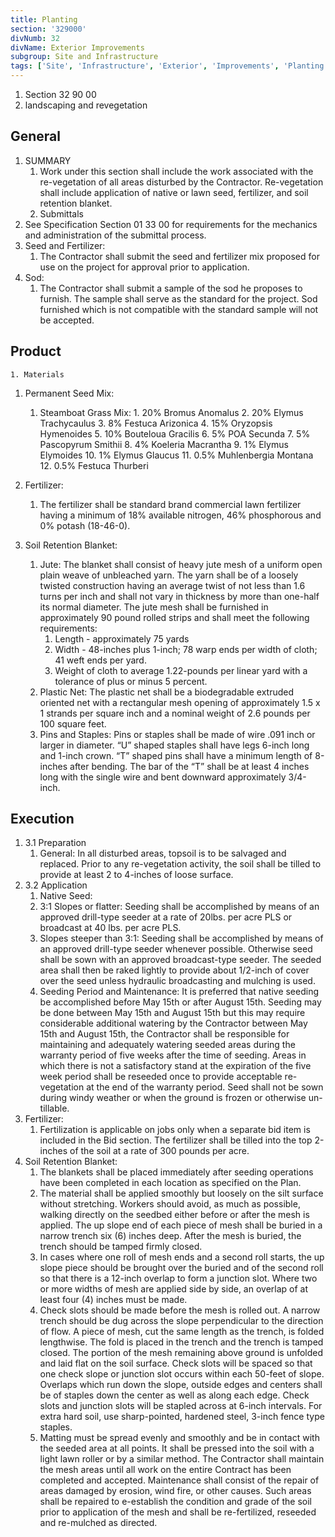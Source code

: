 ```yaml
---
title: Planting
section: '329000'
divNumb: 32
divName: Exterior Improvements
subgroup: Site and Infrastructure
tags: ['Site', 'Infrastructure', 'Exterior', 'Improvements', 'Planting']
---
```


   1. Section 32 90 00
   1. landscaping and revegetation

## General

1. SUMMARY
   1. Work under this section shall include the work associated with the re-vegetation of all areas disturbed by the Contractor. Re-vegetation shall include application of native or lawn seed, fertilizer, and soil retention blanket.
	1. Submittals
2. See Specification Section 01 33 00 for requirements for the mechanics and administration of the submittal process.
3. Seed and Fertilizer:
      1. The Contractor shall submit the seed and fertilizer mix proposed for use on the project for approval prior to application.
4. Sod:
      1. The Contractor shall submit a sample of the sod he proposes to furnish. The sample shall serve as the standard for the project. Sod furnished which is not compatible with the standard sample will not be accepted.
## Product 

	1. Materials
   1. Permanent Seed Mix:
      1. Steamboat Grass Mix:
	1. 20% Bromus Anomalus
	2. 20% Elymus Trachycaulus
	3. 8% Festuca Arizonica
	4. 15% Oryzopsis Hymenoides
	5. 10% Bouteloua Gracilis
	6. 5% POA Secunda 
	7. 5% Pascopyrum Smithii
	8. 4% Koeleria Macrantha
	9. 1% Elymus Elymoides
	10. 1% Elymus Glaucus
	11. 0.5% Muhlenbergia Montana
	12. 0.5% Festuca Thurberi

   1. Fertilizer:
      1. The fertilizer shall be standard brand commercial lawn fertilizer having a minimum of 18% available nitrogen, 46% phosphorous and 0% potash (18-46-0).
2. Soil Retention Blanket:
	1. Jute: The blanket shall consist of heavy jute mesh of a uniform open plain weave of unbleached yarn. The yarn shall be of a loosely twisted construction having an average twist of not less than 1.6 turns per inch and shall not vary in thickness by more than one-half its normal diameter. The jute mesh shall be furnished in approximately 90 pound rolled strips and shall meet the following requirements:
		1. Length - approximately 75 yards
		2. Width - 48-inches plus 1-inch; 78 warp ends per width of cloth; 41 weft ends per yard.
		3. Weight of cloth to average 1.22-pounds per linear yard with a tolerance of plus or minus 5 percent.
	2. Plastic Net: The plastic net shall be a biodegradable extruded oriented net with a rectangular mesh opening of approximately 1.5 x 1 strands per square inch and a nominal weight of 2.6 pounds per 100 square feet.
	3. Pins and Staples: Pins or staples shall be made of wire .091 inch or larger in diameter. “U” shaped staples shall have legs 6-inch long and 1-inch crown. “T” shaped pins shall have a minimum length of 8-inches after bending. The bar of the “T” shall be at least 4 inches long with the single wire and bent downward approximately 3/4-inch.


## Execution

1. 3.1 Preparation
	 1. General: In all disturbed areas, topsoil is to be salvaged and replaced. Prior to any re-vegetation activity, the soil shall be tilled to provide at least 2 to 4-inches of loose surface.
1. 3.2 Application
   1. Native Seed:
	1. 3:1 Slopes or flatter: Seeding shall be accomplished by means of an approved drill-type seeder at a rate of 20lbs. per acre PLS or broadcast at 40 lbs. per acre PLS.
	2. Slopes steeper than 3:1: Seeding shall be accomplished by means of an approved drill-type seeder whenever possible. Otherwise seed shall be sown with an approved broadcast-type seeder. The seeded area shall then be raked lightly to provide about 1/2-inch of cover over the seed unless hydraulic broadcasting and mulching is used.
	3. Seeding Period and Maintenance: It is preferred that native seeding be accomplished before May 15th or after August 15th. Seeding may be done between May 15th and August 15th but this may require considerable additional watering by the Contractor between May 15th and August 15th, the Contractor shall be responsible for maintaining and adequately watering seeded areas during the warranty period of five weeks after the time of seeding. Areas in which there is not a satisfactory stand at the expiration of the five week period shall be reseeded once to provide acceptable re-vegetation at the end of the warranty period. Seed shall not be sown during windy weather or when the ground is frozen or otherwise un-tillable.
2. Fertilizer:
      1. Fertilization is applicable on jobs only when a separate bid item is included in the Bid section. The fertilizer shall be tilled into the top 2-inches of the soil at a rate of 300 pounds per acre.
3. Soil Retention Blanket:
	1. The blankets shall be placed immediately after seeding operations have been completed in each location as specified on the Plan.
	2. The material shall be applied smoothly but loosely on the silt surface without stretching. Workers should avoid, as much as possible, walking directly on the seedbed either before or after the mesh is applied. The up slope end of each piece of mesh shall be buried in a narrow trench six (6) inches deep. After the mesh is buried, the trench should be tamped firmly closed.
	3. In cases where one roll of mesh ends and a second roll starts, the up slope piece should be brought over the buried and of the second roll so that there is a 12-inch overlap to form a junction slot. Where two or more widths of mesh are applied side by side, an overlap of at least four (4) inches must be made.
	4. Check slots should be made before the mesh is rolled out. A narrow trench should be dug across the slope perpendicular to the direction of flow. A piece of mesh, cut the same length as the trench, is folded lengthwise. The fold is placed in the trench and the trench is tamped closed. The portion of the mesh remaining above ground is unfolded and laid flat on the soil surface. Check slots will be spaced so that one check slope or junction slot occurs within each 50-feet of slope. Overlaps which run down the slope, outside edges and centers shall be of staples down the center as well as along each edge. Check slots and junction slots will be stapled across at 6-inch intervals. For extra hard soil, use sharp-pointed, hardened steel, 3-inch fence type staples.
	5. Matting must be spread evenly and smoothly and be in contact with the seeded area at all points. It shall be pressed into the soil with a light lawn roller or by a similar method. The Contractor shall maintain the mesh areas until all work on the entire Contract has been completed and accepted. Maintenance shall consist of the repair of areas damaged by erosion, wind fire, or other causes. Such areas shall be repaired to e-establish the condition and grade of the soil prior to application of the mesh and shall be re-fertilized, reseeded and re-mulched as directed.

